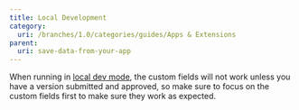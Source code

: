 ```yaml
---
title: Local Development
category:
  uri: /branches/1.0/categories/guides/Apps & Extensions
parent:
  uri: save-data-from-your-app
---
```


When running in [local dev mode](running-the-iris-app-sdk#5-the-trackunit-manager-developer-server-iris-app-developer-portal-screen-will-appear), the custom fields will not work unless you have a version submitted and approved, so make sure to focus on the custom fields first to make sure they work as expected.


